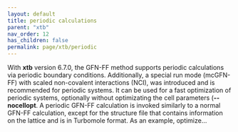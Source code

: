 ```yaml
---
layout: default
title: periodic calculations
parent: "xtb"
nav_order: 12
has_children: false
permalink: page/xtb/periodic
---
```


With **xtb** version 6.7.0, the GFN-FF method supports periodic calculations via periodic boundary conditions. 
Additionally, a special run mode (mcGFN-FF) with scaled non-covalent interactions (NCI), was introduced and is recommended for periodic systems.
It can be used for a fast optimization of periodic systems, optionally without optimizating the cell parameters (**--nocellopt**.
A periodic GFN-FF calculation is invoked similarly to a normal GFN-FF calculation, except for the structure file that contains information on the lattice and is in Turbomole format. 
As an example, optimize...
